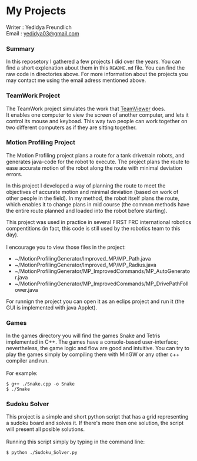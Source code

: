 # My Projects

Writer : Yedidya Freundlich\
Email : yedidya03@gmail.com

### Summary
In this reposetory I gathered a few projects I did over the years. 
You can find a short explenation about them in this ```README.md``` file. You can find the raw code in directories above.
For more information about the projects you may contact me using the email adress mentioned above.

### TeamWork Project
The TeamWork project simulates the work that [TeamViewer](https://www.teamviewer.com/en/) does.\
It enables one computer to view the screen of another computer, and lets it control its mouse and keyboad. This way two people can work together on two different computers as if they are sitting together.

### Motion Profiling Project
The Motion Profiling project plans a route for a tank drivetrain robots, and generates java-code for the robot to execute.
The project plans the route to ease accurate motion of the robot along the route with minimal deviation errors. 

In this project I developed a way of planning the route to meet the objectives of accurate motion and minimal deviation (based on work of other people in the field).
In my method, the robot itself plans the route, which enables it to change plans in mid course (the common methods have the entire route planned and loaded into the robot before starting).

This project was used in practice in several FIRST FRC international robotics compentitions (in fact, this code is still used by the robotics team to this day).\
\
I encourage you to view those files in the project:
* ~/MotionProfilingGenerator/Improved_MP/MP_Path.java
* ~/MotionProfilingGenerator/Improved_MP/MP_Radius.java
* ~/MotionProfilingGenerator/MP_ImprovedCommands/MP_AutoGenerator.java
* ~/MotionProfilingGenerator/MP_ImprovedCommands/MP_DrivePathFollower.java

For runnign the project you can open it as an eclips project and run it (the GUI is implemented with java Applet).

### Games
In the games directory you will find the games Snake and Tetris implemented in C++.
The games have a console-based user-interface; nevertheless, the game logic and flow are good and intuitive.
You can try to play the games simply by compiling them with MinGW or any other c++ compiler and run.\
\
For example:
```
$ g++ ./Snake.cpp -o Snake
$ ./Snake
```

### Sudoku Solver
This project is a simple and short python script that has a grid representing a sudoku board and solves it. 
If there's more then one solution, the script will present all posible solutions.\
\
Running this script simply by typing in the command line:
```
$ python ./Sudoku_Solver.py
```
